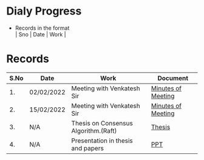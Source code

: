 # Dialy Progress 
* Records in the format  
| Sno | Date | Work |

# Records
| S.No | Date | Work | Document
|------|------|------|------|
| 1.   | 02/02/2022 | Meeting with Venkatesh Sir | [Minutes of Meeting](./MOM/20220202.md)|
| 2.   | 15/02/2022 | Meeting with Venkatesh Sir | [Minutes of Meeting](./MOM/20220315.md)|
| 3.   | N/A | Thesis on Consensus Algorithm.(Raft) | [Thesis](https://web.stanford.edu/~ouster/cgi-bin/papers/OngaroPhD.pdf)|
| 4.   | N/A | Presentation in thesis and papers | [PPT](https://docs.google.com/presentation/d/1S6OqeMKkhHh8i9WS4-zQaQvAKeWv1q1Oq0CJ1Sq-tKI/edit#slide=id.g1204fe3bbc5_0_104)
